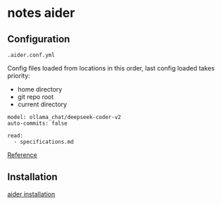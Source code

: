 # notes aider

## Configuration

`.aider.conf.yml` 

Config files loaded from locations in this order, last config loaded takes
priority:
- home directory
- git repo root
- current directory


```
model: ollama_chat/deepseek-coder-v2
auto-commits: false

read:
  - specifications.md
```

[Reference](https://aider.chat/docs/config/aider_conf.html)


## Installation

[aider installation](https://aider.chat/docs/install.html)



